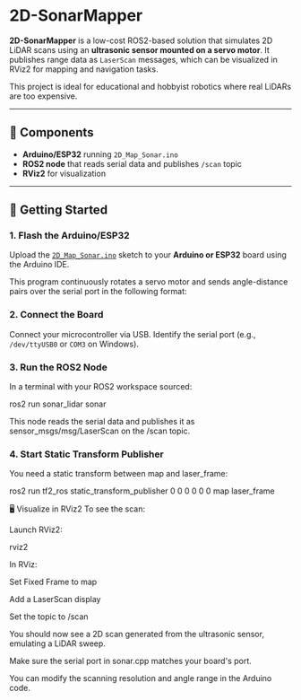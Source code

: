 # 2D-SonarMapper

**2D-SonarMapper** is a low-cost ROS2-based solution that simulates 2D LiDAR scans using an **ultrasonic sensor mounted on a servo motor**. It publishes range data as `LaserScan` messages, which can be visualized in RViz2 for mapping and navigation tasks.

This project is ideal for educational and hobbyist robotics where real LiDARs are too expensive.

---

## 🔧 Components

- **Arduino/ESP32** running `2D_Map_Sonar.ino`
- **ROS2 node** that reads serial data and publishes `/scan` topic
- **RViz2** for visualization

---

## 🚀 Getting Started

### 1. Flash the Arduino/ESP32

Upload the [`2D_Map_Sonar.ino`](./2D_Map_Sonar.ino) sketch to your **Arduino or ESP32** board using the Arduino IDE.

This program continuously rotates a servo motor and sends angle-distance pairs over the serial port in the following format:



### 2. Connect the Board

Connect your microcontroller via USB. Identify the serial port (e.g., `/dev/ttyUSB0` or `COM3` on Windows).

### 3. Run the ROS2 Node

In a terminal with your ROS2 workspace sourced:


ros2 run sonar_lidar sonar

This node reads the serial data and publishes it as sensor_msgs/msg/LaserScan on the /scan topic.

### 4. Start Static Transform Publisher

You need a static transform between map and laser_frame:


ros2 run tf2_ros static_transform_publisher 0 0 0 0 0 0 map laser_frame

🖥️ Visualize in RViz2
To see the scan:

Launch RViz2:

rviz2

In RViz:

Set Fixed Frame to map

Add a LaserScan display

Set the topic to /scan

You should now see a 2D scan generated from the ultrasonic sensor, emulating a LiDAR sweep.



Make sure the serial port in sonar.cpp matches your board's port.

You can modify the scanning resolution and angle range in the Arduino code.
